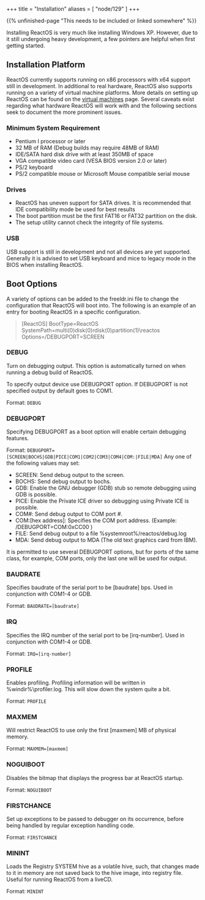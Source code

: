 +++
title = "Installation"
aliases = [ "node/129" ]
+++

{{% unfinished-page "This needs to be included or linked somewhere" %}}


Installing ReactOS is very much like installing Windows XP. However, due to it still undergoing heavy development, a few pointers are helpful when first getting started.

<h2>Installation Platform</h2>
ReactOS currently supports running on x86 processors with x64 support still in development. In additional to real hardware, ReactOS also supports running on a variety of virtual machine platforms. More details on setting up ReactOS can be found on the <a href="virtual-machines">virtual machines</a> page. Several caveats exist regarding what hardware ReactOS will work with and the following sections seek to document the more prominent issues.

<h3>Minimum System Requirement</h3>
<ul>
<li>Pentium I processor or later</li>
<li>32 MB of RAM (Debug builds may require 48MB of RAM)</li>
<li>IDE/SATA hard disk drive with at least 350MB of space</li>
<li>VGA compatible video card (VESA BIOS version 2.0 or later)</li>
<li>PS/2 keyboard</li>
<li>PS/2 compatible mouse or Microsoft Mouse compatible serial mouse</li>
</ul>

<h3>Drives</h3>
<ul>
<li>ReactOS has uneven support for SATA drives. It is recommended that IDE compatibility mode be used for best results</li>
<li>The boot partition must be the first FAT16 or FAT32 partition on the disk.</li>
<li>The setup utility cannot check the integrity of file systems.</li>
</ul>

<h3>USB</h3>
USB support is still in development and not all devices are yet supported. Generally it is advised to set USB keyboard and mice to legacy mode in the BIOS when installing ReactOS.

<h2>Boot Options</h2>
A variety of options can be added to the freeldr.ini file to change the configuration that ReactOS will boot into. The following is an example of an entry for booting ReactOS in a specific configuration.
<blockquote>
[ReactOS]
BootType=ReactOS
SystemPath=multi(0)disk(0)rdisk(0)partition(1)\reactos
Options=/DEBUGPORT=SCREEN
</blockquote>

<h3>DEBUG</h3>
Turn on debugging output. This option is automatically turned on when running a debug build of ReactOS.

To specify output device use DEBUGPORT option. If DEBUGPORT is not specified output by default goes to COM1.

Format: <code>DEBUG</code>

<h3>DEBUGPORT </h3>
Specifying DEBUGPORT as a boot option will enable certain debugging features. 

Format: <code>DEBUGPORT=[SCREEN|BOCHS|GDB|PICE|COM1|COM2|COM3|COM4|COM:|FILE|MDA]</code>
Any one of the following values may set:
<ul>
<li>SCREEN: Send debug output to the screen.</li>
<li>BOCHS: Send debug output to bochs.</li>
<li>GDB: Enable the GNU debugger (GDB) stub so remote debugging using GDB is possible.</li>
<li>PICE: Enable the Private ICE driver so debugging using Private ICE is possible.</li>
<li>COM#: Send debug output to COM port #.</li>
<li>COM:[hex address]: Specifies the COM port address. (Example: /DEBUGPORT=COM:0xCC00 )</li>
<li>FILE: Send debug output to a file %systemroot%/reactos/debug.log</li>
<li>MDA: Send debug output to MDA (The old text graphics card from IBM).</li>
</ul>

It is permitted to use several DEBUGPORT options, but for ports of the same class, for example, COM ports, only the last one will be used for output.

<h3>BAUDRATE</h3>
Specifies baudrate of the serial port to be [baudrate] bps. Used in conjunction with COM1-4 or GDB. 

Format: <code>BAUDRATE=[baudrate]</code>

<h3>IRQ</h3>
Specifies the IRQ number of the serial port to be [irq-number]. Used in conjunction with COM1-4 or GDB.

Format: <code>IRQ=[irq-number]</code>

<h3>PROFILE</h3>
Enables profiling. Profiling information will be written in %windir%\profiler.log. This will slow down the system quite a bit.

Format: <code>PROFILE</code>

<h3>MAXMEM</h3>
Will restrict ReactOS to use only the first [maxmem] MB of physical memory.

Format: <code>MAXMEM=[maxmem]</code>

<h3>NOGUIBOOT</h3>
Disables the bitmap that displays the progress bar at ReactOS startup.

Format: <code>NOGUIBOOT</code>

<h3>FIRSTCHANCE</h3>
Set up exceptions to be passed to debugger on its occurrence, before being handled by regular exception handling code.

Format: <code>FIRSTCHANCE</code>

<h3>MININT</h3>
Loads the Registry SYSTEM hive as a volatile hive, such, that changes made to it in memory are not saved back to the hive image, into registry file. Useful for running ReactOS from a liveCD.

Format: <code>MININT</code>
